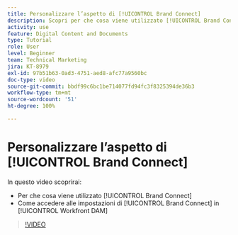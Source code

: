 ```yaml
---
title: Personalizzare l’aspetto di [!UICONTROL Brand Connect]
description: Scopri per che cosa viene utilizzato [!UICONTROL Brand Connect] e come accedere alle impostazioni di [!UICONTROL Brand Connect] in [!UICONTROL Workfront DAM].
activity: use
feature: Digital Content and Documents
type: Tutorial
role: User
level: Beginner
team: Technical Marketing
jira: KT-8979
exl-id: 97b51b63-0ad3-4751-aed8-afc77a9560bc
doc-type: video
source-git-commit: bbdf99c6bc1be714077fd94fc3f8325394de36b3
workflow-type: tm+mt
source-wordcount: '51'
ht-degree: 100%

---
```


# Personalizzare l’aspetto di [!UICONTROL Brand Connect]

In questo video scoprirai:

* Per che cosa viene utilizzato [!UICONTROL Brand Connect]
* Come accedere alle impostazioni di [!UICONTROL Brand Connect] in [!UICONTROL Workfront DAM]

>[!VIDEO](https://video.tv.adobe.com/v/3418785/?quality=12&learn=on&enablevpops=1&captions=ita)
